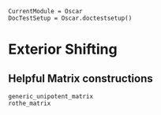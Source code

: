 ```@meta
CurrentModule = Oscar
DocTestSetup = Oscar.doctestsetup()
```

# Exterior Shifting

## Helpful Matrix constructions

```@docs
generic_unipotent_matrix
rothe_matrix
```
